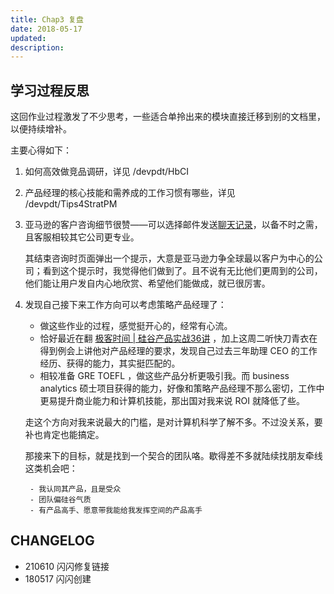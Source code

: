 ```yaml
---
title: Chap3 复盘
date: 2018-05-17
updated: 
description: 
---
```




## 学习过程反思

这回作业过程激发了不少思考，一些适合单拎出来的模块直接迁移到别的文档里，以便持续增补。

主要心得如下：

1. 如何高效做竞品调研，详见 /devpdt/HbCI

2. 产品经理的核心技能和需养成的工作习惯有哪些，详见 /devpdt/Tips4StratPM

3. 亚马逊的客户咨询细节很赞——可以选择邮件发送[聊天记录](devpro/3jkSPM/ch3Research)，以备不时之需，且客服相较其它公司更专业。

	其结束咨询时页面弹出一个提示，大意是亚马逊力争全球最以客户为中心的公司；看到这个提示时，我觉得他们做到了。且不说有无比他们更周到的公司，他们能让用户发自内心地欣赏、希望他们能做成，就已很厉害。

4. 发现自己接下来工作方向可以考虑策略产品经理了：
	- 做这些作业的过程，感觉挺开心的，经常有心流。
	- 恰好最近在翻 [极客时间 | 硅谷产品实战36讲](https://time.geekbang.org/column/intro/80?code=BB8X%2FcsqUhcOVbB2IwYMu635KHNUrC8nFZIhGJG3xaI%3D) ，加上这周二听快刀青衣在得到例会上讲他对产品经理的要求，发现自己过去三年助理 CEO 的工作经历、获得的能力，其实挺匹配的。
	- 相较准备 GRE TOEFL ，做这些产品分析更吸引我。而 business analytics 硕士项目获得的能力，好像和策略产品经理不那么密切，工作中更易提升商业能力和计算机技能，那出国对我来说 ROI 就降低了些。

	走这个方向对我来说最大的门槛，是对计算机科学了解不多。不过没关系，要补也肯定也能搞定。

	那接来下的目标，就是找到一个契合的团队咯。歇得差不多就陆续找朋友牵线这类机会吧：

		- 我认同其产品，且是受众
		- 团队偏硅谷气质
		- 有产品高手、愿意带我能给我发挥空间的产品高手



## CHANGELOG

- 210610 闪闪修复链接
- 180517 闪闪创建

